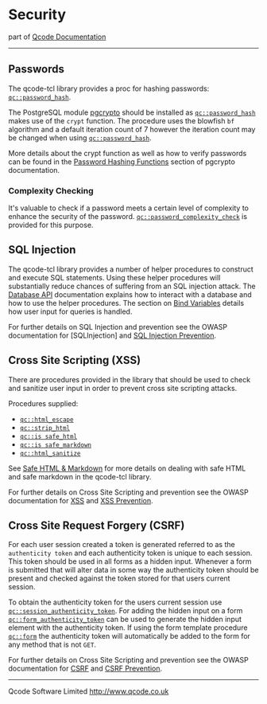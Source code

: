 Security
========
part of [Qcode Documentation](index.md)

* * *

Passwords
---------

The qcode-tcl library provides a proc for hashing passwords: [`qc::password_hash`].

The PostgreSQL module [pgcrypto] should be installed as [`qc::password_hash`] makes use of the `crypt` function. The procedure uses the blowfish `bf` algorithm and a default iteration count of 7 however the iteration count may be changed when using [`qc::password_hash`].

More details about the crypt function as well as how to verify passwords can be found in the [Password Hashing Functions] section of pgcrypto documentation.

### Complexity Checking

It's valuable to check if a password meets a certain level of complexity to enhance the security of the password. [`qc::password_complexity_check`] is provided for this purpose.


SQL Injection
-------------

The qcode-tcl library provides a number of helper procedures to construct and execute SQL statements. Using these helper procedures will substantially reduce chances of suffering from an SQL injection attack. The [Database API] documentation explains how to interact with a database and how to use the helper procedures. The section on [Bind Variables] details how user input for queries is handled.

For further details on SQL Injection and prevention see the OWASP documentation for [SQLInjection] and [SQL Injection Prevention].


Cross Site Scripting (XSS)
--------------------------

There are procedures provided in the library that should be used to check and sanitize user input in order to prevent cross site scripting attacks.

Procedures supplied:

* [`qc::html_escape`]
* [`qc::strip_html`]
* [`qc::is safe_html`]
* [`qc::is safe_markdown`]
* [`qc::html_sanitize`]

See [Safe HTML & Markdown] for more details on dealing with safe HTML and safe markdown in the qcode-tcl library.

For further details on Cross Site Scripting and prevention see the OWASP documentation for [XSS] and [XSS Prevention].


Cross Site Request Forgery (CSRF)
---------------------------------

For each user session created a token is generated referred to as the `authenticity token` and each authenticity token is unique to each session. This token should be used in all forms as a hidden input. Whenever a form is submitted that will alter data in some way the authenticity token should be present and checked against the token stored for that users current session.

To obtain the authenticity token for the users current session use [`qc::session_authenticity_token`]. For adding the hidden input on a form [`qc::form_authenticity_token`] can be used to generate the hidden input element with the authenticity token. If using the form template procedure [`qc::form`] the authenticity token will automatically be added to the form for any method that is not `GET`.


For further details on Cross Site Scripting and prevention see the OWASP documentation for [CSRF] and [CSRF Prevention].

* * *

Qcode Software Limited <http://www.qcode.co.uk>

[`qc::password_hash`]: procs/password_hash.md
[`qc::password_complexity_check`]: procs/password_complexity_check.md
[pgcrypto]: http://www.postgresql.org/docs/9.4/static/pgcrypto.html
[Password Hashing Functions]: http://www.postgresql.org/docs/9.4/static/pgcrypto.html#AEN157245

[Database API]: db.md
[Bind Variables]: db.md#bind-variables

[SQL Injection]: https://www.owasp.org/index.php/SQL_Injection
[SQL Injection Prevention]: https://www.owasp.org/index.php/SQL_Injection_Prevention_Cheat_Sheet

[XSS]: https://www.owasp.org/index.php/Cross_Site_Scripting
[XSS Prevention]: https://www.owasp.org/index.php/XSS_(Cross_Site_Scripting)_Prevention_Cheat_Sheet

[`qc::html_escape`]: procs/html_escape.md
[`qc::strip_html`]: procs/strip_html.md
[`qc::is safe_html`]: procs/is-safe_html.md
[`qc::is safe_markdown`]: procs/is-safe_markdown.md
[`qc::html_sanitize`]: procs/html_sanitize.md
[Safe HTML & Markdown]: safe-html-markdown.md

[CSRF]: https://www.owasp.org/index.php/Cross-Site_Request_Forgery_(CSRF)
[CSRF Prevention]: https://www.owasp.org/index.php/Cross-Site_Request_Forgery_%28CSRF%29_Prevention_Cheat_Sheet

[`qc::session_authenticity_token`]: procs/session_authenticity_token.md
[`qc::form_authenticity_token`]: procs/form_authenticity_token.md
[`qc::form`]: procs/form.md